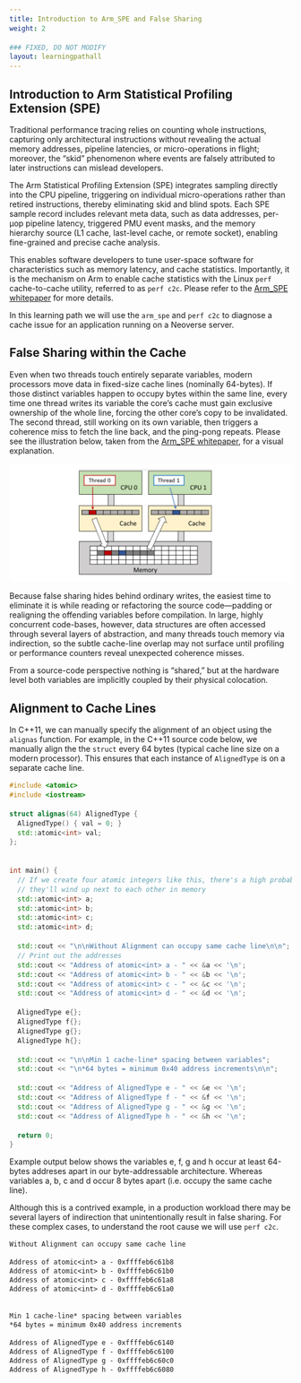 ```yaml
---
title: Introduction to Arm_SPE and False Sharing
weight: 2

### FIXED, DO NOT MODIFY
layout: learningpathall
---
```


## Introduction to Arm Statistical Profiling Extension (SPE)

Traditional performance tracing relies on counting whole instructions, capturing only architectural instructions without revealing the actual memory addresses, pipeline latencies, or micro-operations in flight; moreover, the “skid” phenomenon where events are falsely attributed to later instructions can mislead developers. 

The Arm Statistical Profiling Extension (SPE) integrates sampling directly into the CPU pipeline, triggering on individual micro-operations rather than retired instructions, thereby eliminating skid and blind spots. Each SPE sample record includes relevant meta data, such as data addresses, per-µop pipeline latency, triggered PMU event masks, and the memory hierarchy source (L1 cache, last-level cache, or remote socket), enabling fine-grained and precise cache analysis. 

This enables software developers to tune user-space software for characteristics such as memory latency, and cache statistics. Importantly, it is the mechanism on Arm to enable cache statistics with the Linux `perf` cache-to-cache utility, referred to as `perf c2c`. Please refer to the [Arm_SPE whitepaper](https://developer.arm.com/documentation/109429/latest/) for more details. 

In this learning path we will use the `arm_spe` and `perf c2c` to diagnose a cache issue for an application running on a Neoverse server.

## False Sharing within the Cache

Even when two threads touch entirely separate variables, modern processors move data in fixed-size cache lines (nominally 64-bytes). If those distinct variables happen to occupy bytes within the same line, every time one thread writes its variable the core’s cache must gain exclusive ownership of the whole line, forcing the other core’s copy to be invalidated. The second thread, still working on its own variable, then triggers a coherence miss to fetch the line back, and the ping-pong repeats. Please see the illustration below, taken from the [Arm_SPE whitepaper](https://developer.arm.com/documentation/109429/latest/), for a visual explanation.

![false_sharing_diagram](./false_sharing_diagram.png)

Because false sharing hides behind ordinary writes, the easiest time to eliminate it is while reading or refactoring the source code—padding or realigning the offending variables before compilation. In large, highly concurrent code-bases, however, data structures are often accessed through several layers of abstraction, and many threads touch memory via indirection, so the subtle cache-line overlap may not surface until profiling or performance counters reveal unexpected coherence misses.

From a source-code perspective nothing is “shared,” but at the hardware level both variables are implicitly coupled by their physical colocation.

## Alignment to Cache Lines

In C++11, we can manually specify the alignment of an object using the `alignas` function. For example, in the C++11 source code below, we manually align the the `struct` every 64 bytes (typical cache line size on a modern processor). This ensures that each instance of `AlignedType` is on a separate cache line. 

```c++
#include <atomic>
#include <iostream>

struct alignas(64) AlignedType {
  AlignedType() { val = 0; }
  std::atomic<int> val;
};


int main() {
  // If we create four atomic integers like this, there's a high probability
  // they'll wind up next to each other in memory
  std::atomic<int> a;
  std::atomic<int> b;
  std::atomic<int> c;
  std::atomic<int> d;

  std::cout << "\n\nWithout Alignment can occupy same cache line\n\n";
  // Print out the addresses
  std::cout << "Address of atomic<int> a - " << &a << '\n';
  std::cout << "Address of atomic<int> b - " << &b << '\n';
  std::cout << "Address of atomic<int> c - " << &c << '\n';
  std::cout << "Address of atomic<int> d - " << &d << '\n';

  AlignedType e{};
  AlignedType f{};
  AlignedType g{};
  AlignedType h{};

  std::cout << "\n\nMin 1 cache-line* spacing between variables";
  std::cout << "\n*64 bytes = minimum 0x40 address increments\n\n";

  std::cout << "Address of AlignedType e - " << &e << '\n';
  std::cout << "Address of AlignedType f - " << &f << '\n';
  std::cout << "Address of AlignedType g - " << &g << '\n';
  std::cout << "Address of AlignedType h - " << &h << '\n';

  return 0;
}
```

Example output below shows the variables e, f, g and h occur at least 64-bytes addreses apart in our byte-addressable architecture. Whereas variables a, b, c and d occur 8 bytes apart (i.e. occupy the same cache line). 

Although this is a contrived example, in a production workload there may be several layers of indirection that unintentionally result in false sharing. For these complex cases, to understand the root cause we will use `perf c2c`.

```output
Without Alignment can occupy same cache line

Address of atomic<int> a - 0xffffeb6c61b8
Address of atomic<int> b - 0xffffeb6c61b0
Address of atomic<int> c - 0xffffeb6c61a8
Address of atomic<int> d - 0xffffeb6c61a0


Min 1 cache-line* spacing between variables
*64 bytes = minimum 0x40 address increments

Address of AlignedType e - 0xffffeb6c6140
Address of AlignedType f - 0xffffeb6c6100
Address of AlignedType g - 0xffffeb6c60c0
Address of AlignedType h - 0xffffeb6c6080
```